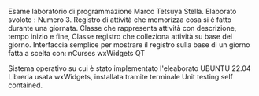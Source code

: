 Esame laboratorio di programmazione Marco Tetsuya Stella.
Elaborato svoloto : 
Numero 3.
Registro di attività che memorizza cosa si è fatto durante una giornata. Classe che rappresenta attività con descrizione, tempo inizio e fine, Classe registro che colleziona attività su base del giorno. Interfaccia semplice per mostrare il registro sulla base di un giorno fatta a scelta con:
nCurses
wxWidgets
QT

Sistema operativo su cui è stato implementato l'eleaborato UBUNTU 22.04
Libreria usata wxWidgets, installata tramite terminale
Unit testing self contained.
